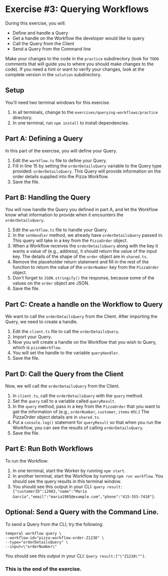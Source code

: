# Exercise #3: Querying Workflows

During this exercise, you will:

- Define and handle a Query
- Get a handle on the Workflow the developer would like to query
- Call the Query from the Client
- Send a Query from the Command line

Make your changes to the code in the `practice` subdirectory (look for
`TODO` comments that will guide you to where you should make changes to
the code). If you need a hint or want to verify your changes, look at
the complete version in the `solution` subdirectory.

## Setup

You'll need two terminal windows for this exercise.

1. In all terminals, change to the `exercises/querying-workflows/practice` directory.
2. In one terminal, run `npm install` to install dependencies.

## Part A: Defining a Query

In this part of the exercise, you will define your Query.

1. Edit the `workflow.ts` file to define your Query. 
2. Fill in line 15 by setting the `orderDetailsQuery` variable to the Query type provided: `orderDetailsQuery`. This Query will provide information on the order details supplied into the Pizza Workflow.
3. Save the file.

## Part B: Handling the Query

You will now handle the Query you defined in part A, and let the Workflow know what information to provide when it encounters the `orderDetailsQuery`.

1. Edit the `workflow.ts` file to handle your Query. 
2. In the `setHandler` method, we already have `orderDetailsQuery` passed in. This query will take in a key from the `PizzaOrder` object.
3. When a Workflow receives the `orderDetailsQuery` along with the key it wants a value of (e.g., address), it should return the value of the input key. The details of the shape of the `order` object are in `shared.ts`.
4. Remove the placeholder return statement and fill in the rest of the function to return the value of the `orderNumber` key from the `PizzaOrder` object. 
5. Don't forget to `JSON.stringify()` the response, because some of the values on the `order` object are JSON.
6. Save the file.

## Part C: Create a handle on the Workflow to Query

We want to call the `orderDetailsQuery` from the Client. After importing the Query, we need to create a handle.

1. Edit the `client.ts` file to call the `orderDetailsQuery`. 
2. Import your Query.
2. Now you will create a handle on the Workflow that you wish to Query, which is `pizzaWorkflow`. 
3. You will set the handle to the variable `queryHandler`.
4. Save the file.

## Part D: Call the Query from the Client

Now, we will call the `orderDetailsQuery` from the Client.

1. In `client.ts`, call the `orderDetailsQuery` with the `query` method. 
2. Set the `query` call to a variable called `queryResult`. 
3. In the `query` method, pass in a key from the `PizzaOrder` that you want to get the information of (e.g., `orderNumber`, `customer`, `items` etc.) The PizzaOrder object details are in `shared.ts`.
4. Put a `console.log()` statement for `queryResult` so that when you run the Workflow, you can see the results of calling `orderDetailsQuery`.
5. Save the file.

## Part E: Run Both Workflows

To run the Workflow:

1. In one terminal, start the Worker by running `npm start`.
2. In another terminal, start the Workflow by running `npm run workflow`. You should see the query results in this terminal window.
3. You should see this output in your CLI: `query result: {"customerID":12983,"name":"María García","email":"maria1985@example.com","phone":"415-555-7418"}`.

## Optional: Send a Query with the Command Line.

To send a Query from the CLI, try the following:

```
temporal workflow query \
--workflow-id="pizza-workflow-order-Z1238" \
--type="orderDetailsQuery" \
--input=\"orderNumber\"
```

You should see this output in your CLI: `Query result:["\"Z1238\""]`.

### This is the end of the exercise.
